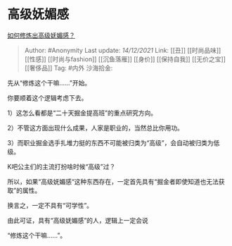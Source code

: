 # 高级妩媚感
[如何修炼出高级妩媚感？](https://www.zhihu.com/question/57081545/answer/2267894171)

> Author: #Anonymity
> Last update: *14/12/2021*
> Link: [[丑]] [[时尚品味]] [[性感]] [[时尚与fashion]] [[沉鱼落雁]] [[身价]] [[保持自我]] [[无价之宝]] [[奢侈品]]
> Tag: #内外
> 沙海拾金:

先从“修炼这个干嘛……”开始。

你要顺着这个逻辑考虑下去。

1）这怎么看都是“二十天掘金提高班”的重点研究方向。

2）不管这方面出现什么成果，人家是职业的，当然总比你用功。

3）而职业掘金选手扎堆力挺的东西不可能被归类为“高级”，会自动被归类为低级。

K吧公主们的主流打扮啥时候“高级”过？

所以，如果“高级妩媚感“这种东西存在，一定首先具有“掘金者即使知道也无法获取”的属性。

换言之，一定不具有“可学性”。

由此可证，具有“高级妩媚感”的人，逻辑上一定会说

“修炼这个干嘛……”。
